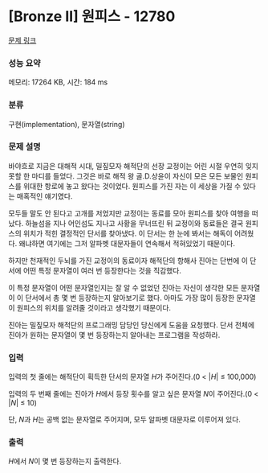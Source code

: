 # [Bronze II] 원피스 - 12780 

[문제 링크](https://www.acmicpc.net/problem/12780) 

### 성능 요약

메모리: 17264 KB, 시간: 184 ms

### 분류

구현(implementation), 문자열(string)

### 문제 설명

<p>바야흐로 지금은 대해적 시대, 밀짚모자 해적단의 선장 교정이는 어린 시절 우연히 잊지 못할 한 마디를 들었다. 그것은 바로 해적 왕 골.D.상윤이 자신이 모은 모든 보물인 원피스를 위대한 항로에 놓고 왔다는 것이었다. 원피스를 가진 자는 이 세상을 가질 수 있다는 매혹적인 얘기였다.</p>

<p>모두들 말도 안 된다고 고개를 저었지만 교정이는 동료를 모아 원피스를 찾아 여행을 떠났다. 하늘섬을 지나 어인섬도 지나고 사황을 무너뜨린 뒤 교정이와 동료들은 결국 원피스의 위치가 적힌 결정적인 단서를 찾아냈다. 이 단서는 한 눈에 봐서는 해독이 어려웠다. 왜냐하면 여기에는 그저 알파벳 대문자들이 연속해서 적혀있었기 때문이다.</p>

<p>하지만 천재적인 두뇌를 가진 교정이의 동료이자 해적단의 항해사 진아는 단번에 이 단서에 어떤 특정 문자열이 여러 번 등장한다는 것을 직감했다.</p>

<p>이 특정 문자열이 어떤 문자열인지는 잘 알 수 없었던 진아는 자신이 생각한 모든 문자열이 이 단서에서 총 몇 번 등장하는지 알아보기로 했다. 아마도 가장 많이 등장한 문자열이 원피스의 위치를 알려줄 것이라고 생각했기 때문이다.</p>

<p>진아는 밀짚모자 해적단의 프로그래밍 담당인 당신에게 도움을 요청했다. 단서 전체에 진아가 원하는 문자열이 몇 번 등장하는지 알아내는 프로그램을 작성하라.</p>

### 입력 

 <p>입력의 첫 줄에는 해적단이 획득한 단서의 문자열 <em>H</em>가 주어진다.(0 < |<em>H</em>| ≤ 100,000)</p>

<p>입력의 두 번째 줄에는 진아가 <em>H</em>에서 등장 횟수를 알고 싶은 문자열 <em>N</em>이 주어진다.(0 < |<em>N</em>| ≤ 10)</p>

<p>단, <em>N</em>과 <em>H</em>는 공백 없는 문자열로 주어지며, 모두 알파벳 대문자로 이루어져 있다.</p>

### 출력 

 <p><em>H</em>에서 <em>N</em>이 몇 번 등장하는지 출력한다.</p>

